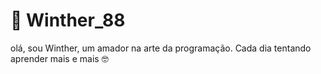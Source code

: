 # 🤠 Winther_88
olá, sou Winther, um amador na arte da programação.
Cada dia tentando aprender mais e mais 🤓
